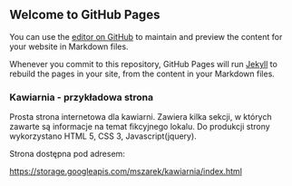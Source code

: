 ## Welcome to GitHub Pages

You can use the [editor on GitHub](https://github.com/Szajrii/Kawariania/edit/master/README.md) to maintain and preview the content for your website in Markdown files.

Whenever you commit to this repository, GitHub Pages will run [Jekyll](https://jekyllrb.com/) to rebuild the pages in your site, from the content in your Markdown files.

### Kawiarnia - przykładowa strona

Prosta strona internetowa dla kawiarni. Zawiera kilka sekcji, w których zawarte są informacje na temat fikcyjnego lokalu. Do produkcji strony wykorzystano HTML 5, CSS 3, Javascript(jquery).

Strona dostępna pod adresem: 

https://storage.googleapis.com/mszarek/kawiarnia/index.html


